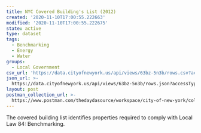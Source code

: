 ```yaml
---
title: NYC Covered Building's List (2012)
created: '2020-11-10T17:00:55.222663'
modified: '2020-11-10T17:00:55.222675'
state: active
type: dataset
tags:
  - Benchmarking
  - Energy
  - Water
groups:
  - Local Government
csv_url: 'https://data.cityofnewyork.us/api/views/63bz-5n3b/rows.csv?accessType=DOWNLOAD'
json_url: >-
  https://data.cityofnewyork.us/api/views/63bz-5n3b/rows.json?accessType=DOWNLOAD
layout: post
postman_collection_url: >-
  https://www.postman.com/thedaydasource/workspace/city-of-new-york/collection/15909983-404f1fa7-31f0-4240-aa3b-07567a667069
---
```

The covered building list identifies properties required to comply with Local Law 84: Benchmarking.
